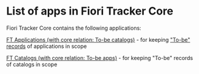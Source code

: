 # List of apps in Fiori Tracker Core

Fiori Tracker Core contains the following applications: 

[FT Applications (with core relation: To-be catalogs)](../../core/SPS03/apps.md) - for keeping ["To-be" records](../../to-be.md) of applications in scope

[FT Catalogs (with core relation: To-be apps)](../../core/SPS03/cats.md) - for keeping "To-be" records of catalogs in scope